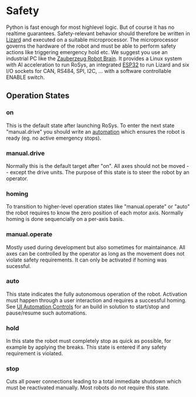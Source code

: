 # Safety

Python is fast enough for most highlevel logic.
But of course it has no realtime guarantees.
Safety-relevant behavior should therefore be written in [Lizard](https://lizard.dev/) and executed on a suitable microprocessor.
The microprocessor governs the hardware of the robot and must be able to perform safety actions like triggering emergency hold etc.
We suggest you use an industrial PC like the [Zauberzeug Robot Brain](https://www.zauberzeug.com/product-robot-brain.html).
It provides a Linux system with AI acceleration to run RoSys, an integrated [ESP32](https://www.espressif.com/en/products/socs/esp32) to run Lizard and six I/O sockets for CAN, RS484, SPI, I2C, ... with a software controllable ENABLE switch.

## Operation States

### on

This is the default state after launching RoSys.
To enter the next state "manual.drive" you should write an [automation](basic_concepts.md#automations) which ensures the robot is ready (eg. no active emergency stops).

### manual.drive

Normally this is the default target after "on".
All axes should not be moved -- except the drive units.
The purpose of this state is to steer the robot by an operator.

### homing

To transition to higher-level operation states like "manual.operate" or "auto" the robot requires to know the zero position of each motor axis.
Normally homing is done sequencially on a per-axis basis.

### manual.operate

Mostly used during development but also sometimes for maintainance.
All axes can be controlled by the operator as long as the movement does not violate safety requirements.
It can only be activated if homing was sucessful.

### auto

This state indicates the fully autonomous operation of the robot.
Activation must happen through a user interaction and requires a successful homing.
See [UI Automation Controls](user_interface.md#automation-controls) for an build in solution to start/stop and pause/resume such automations.

### hold

In this state the robot must completely stop as quick as possible, for example by applying the breaks.
This state is entered if any safety requirement is violated.

### stop

Cuts all power connections leading to a total immediate shutdown which must be reactivated manually.
Most robots do not require this state.
